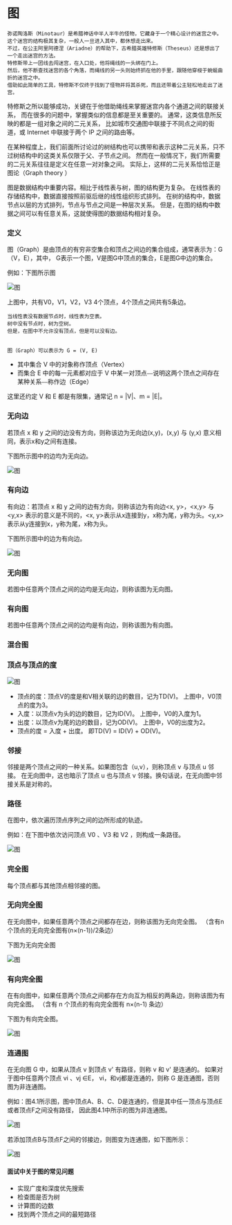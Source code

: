 # 图


    弥诺陶洛斯（Minotaur）是希腊神话中半人半牛的怪物，它藏身于一个精心设计的迷宫之中。
    这个迷宫的结构极其复杂，一般人一旦进入其中，都休想走出来。
    不过，在公主阿里阿德涅（Ariadne）的帮助下，古希腊英雄特修斯（Theseus）还是想出了一个走出迷宫的方法。
    特修斯带上一团线去闯迷宫，在入口处，他将绳线的一头绑在门上。
    然后，他不断查找迷宫的各个角落，而绳线的另一头则始终抓在他的手里，跟随他穿梭于蜿蜒曲折的迷宫之中。
    借助如此简单的工具，特修斯不仅终于找到了怪物并将其杀死，而且还带着公主轻松地走出了迷宫。

特修斯之所以能够成功，关键在于他借助绳线来掌握迷宫内各个通道之间的联接关系，
而在很多的问题中，掌握类似的信息都是至关重要的。
通常，这类信息所反映的都是一组对象之间的二元关系，
比如城市交通图中联接于不同点之间的街道，或 Internet 中联接于两个 IP 之间的路由等。

在某种程度上，我们前面所讨论过的树结构也可以携带和表示这种二元关系，只不过树结构中的这类关系仅限于父、子节点之间。
然而在一般情况下，我们所需要的二元关系往往是定义在任意一对对象之间。
实际上，这样的二元关系恰恰正是图论（Graph theory ）

图是数据结构中重要内容。相比于线性表与树，图的结构更为复杂。
在线性表的存储结构中，数据直接按照前驱后继的线性组织形式排列。
在树的结构中，数据节点以层的方式排列，节点与节点之间是一种层次关系。
但是，在图的结构中数据之间可以有任意关系，这就使得图的数据结构相对复杂。


###  定义

图（Graph）是由顶点的有穷非空集合和顶点之间边的集合组成，通常表示为：G（V，E），其中，
G表示一个图，V是图G中顶点的集合，E是图G中边的集合。

例如：下图所示图

![图](../image/c2/Graph-1.png)

上图中，共有V0，V1，V2，V3 4个顶点，4个顶点之间共有5条边。

    当线性表没有数据节点时，线性表为空表。
    树中没有节点时，树为空树。
    但是，在图中不允许没有顶点，但是可以没有边。


    图（Graph）可以表示为 G = (V, E)

* 其中集合 V 中的对象称作顶点（Vertex）
* 而集合 E 中的每一元素都对应于 V 中某一对顶点⎯⎯说明这两个顶点之间存在某种关系⎯⎯称作边（Edge）

这里还约定 V 和 E 都是有限集，通常记 n = |V|、m = |E|。

### 无向边

若顶点 x 和 y 之间的边没有方向，则称该边为无向边(x,y)，(x,y) 与 (y,x) 意义相同，表示x和y之间有连接。

下图所示图中的边均为无向边。

![图](../image/c2/Graph-2.png)

### 有向边

有向边：若顶点 x 和 y 之间的边有方向，则称该边为有向边<x, y>，<x,y> 与 <y,x> 表示的意义是不同的，<x, y>表示从x连接到y，x称为尾，y称为头。<y,x>表示从y连接到x，y称为尾，x称为头。

下图所示图中的边为有向边。

![图](../image/c2/Graph-3.png)

### 无向图

若图中任意两个顶点之间的边均是无向边，则称该图为无向图。

### 有向图

若图中任意两个顶点之间的边均是有向边，则称该图为有向图。

### 混合图


### 顶点与顶点的度

![图](../image/c2/Graph-4.png)

* 顶点的度：顶点V的度是和V相关联的边的数目，记为TD(V)。
   上图中，V0顶点的度为3。
* 入度：以顶点v为头的边的数目，记为ID(V)。
   上图中，V0的入度为1。
* 出度：以顶点v为尾的边的数目，记为OD(V)。
   上图中，V0的出度为2。
* 顶点的度 = 入度 + 出度。
   即TD(V) = ID(V) + OD(V)。

### 邻接

邻接是两个顶点之间的一种关系。如果图包含（u,v），则称顶点 v 与顶点 u 邻接。
在无向图中，这也暗示了顶点 u 也与顶点 v 邻接。换句话说，在无向图中邻接关系是对称的。

### 路径

在图中，依次遍历顶点序列之间的边所形成的轨迹。

例如：在下图中依次访问顶点 V0 、V3 和 V2 ，则构成一条路径。

![图](../image/c2/Graph-5.png)

### 完全图

每个顶点都与其他顶点相邻接的图。

### 无向完全图

在无向图中，如果任意两个顶点之间都存在边，则称该图为无向完全图。
（含有n个顶点的无向完全图有(n×(n-1))/2条边）

下图为无向完全图

![图](../image/c2/Graph-6.png)

### 有向完全图

在有向图中，如果任意两个顶点之间都存在方向互为相反的两条边，则称该图为有向完全图。
（含有 n 个顶点的有向完全图有 n×(n-1) 条边）

下图为有向完全图。

![图](../image/c2/Graph-7.png)

### 连通图

在无向图 G 中，如果从顶点 v 到顶点 v' 有路径，则称 v 和 v' 是连通的。
如果对于图中任意两个顶点 vi 、vj ∈E， vi，和vj都是连通的，则称 G 是连通图，否则图为非连通图。

例如：图4.1所示图，图中顶点A、B、C、D是连通的，但是其中任一顶点与顶点E或者顶点F之间没有路径，
因此图4.1中所示的图为非连通图。

![图](../image/c2/Graph-8.png)

若添加顶点B与顶点F之间的邻接边，则图变为连通图，如下图所示：

![图](../image/c2/Graph-9.png)

#### 面试中关于图的常见问题

* 实现广度和深度优先搜索
* 检查图是否为树
* 计算图的边数
* 找到两个顶点之间的最短路径
